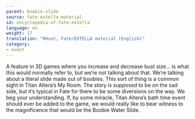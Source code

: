 ```yaml
---
parent: boobie-slide
source: fate-extella-material
id: encyclopedia-of-fate-extella
language: en
weight: 17
translation: "RHuot, Fate/EXTELLA material (English)"
category:
- event
---
```


A feature in 3D games where you increase and decrease bust size… is what this would normally refer to, but we’re not talking about that. We’re talking about a literal slide made out of boobies.
This sort of thing is a common sight in Titan Altera’s My Room.
The story is supposed to be on the sad side, but it’s typical in Fate for there to be some diversions on the way. We beg your understanding.
If, by some miracle, Titan Altera’s bath time event should ever be added to the game, we would really like to bear witness to the magnificence that would be the Boobie Water Slide.
